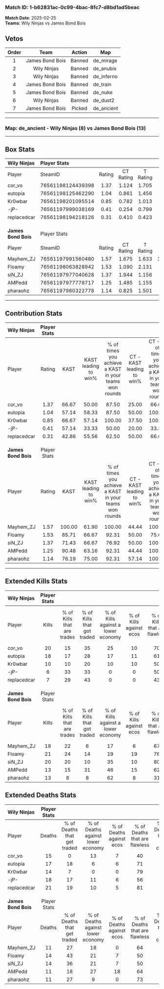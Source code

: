 ### Match ID: 1-b62831ac-0c99-4bac-8fc7-d8bd1ad5beac  
**Match Date**: 2025-02-25  
**Teams**: Wily Ninjas vs James Bond Bois  

## Vetos  

| Order | Team | Action | Map |
| :---: | :--: | :----: | --- |
| 1 | James Bond Bois | Banned | de_mirage |
| 2 | Wily Ninjas | Banned | de_anubis |
| 3 | Wily Ninjas | Banned | de_inferno |
| 4 | James Bond Bois | Banned | de_train |
| 5 | James Bond Bois | Banned | de_nuke |
| 6 | Wily Ninjas | Banned | de_dust2 |
| 7 | James Bond Bois | Picked | de_ancient |

---  

### **Map**: de_ancient - Wily Ninjas (8) vs James Bond Bois (13)  
---  

## Box Stats  

| **Wily Ninjas**     | Player Stats      |        |           |          |        |       |       |         |        |      |     |
| :- | :- | :-: | :-: | :-: | :-: | :-: | :-: | :-: | :-: | :-: | :-: |
| Player              | SteamID           | Rating | CT Rating | T Rating |  KAST  |  ADR  | Kills | Assists | Deaths | K/D  | HS% |
| cor_vo              | 76561198124439398 |  1.37  |   1.124   |  1.705   | 66.67  | 109.3 |  20   |    6    |   15   | 1.33 | 60  |
| eutopia             | 76561198125462290 |  1.04  |   0.861   |  1.456   | 57.14  | 75.8  |  18   |    2    |   17   | 1.06 | 50  |
| Kr0wbar             | 76561198201095514 |  0.85  |   0.782   |  1.013   | 66.67  | 68.4  |  10   |    6    |   14   | 0.71 | 30  |
| -jP-                | 76561197999038169 |  0.41  |   0.254   |  0.799   | 57.14  | 38.7  |   6   |    3    |   18   | 0.33 | 16  |
| replacedcar         | 76561198194218126 |  0.31  |   0.410   |  0.423   | 42.86  | 50.3  |   7   |    5    |   21   | 0.33 | 57  |
|                     |                   |        |           |          |        |       |       |         |        |      |     |
|                     |                   |        |           |          |        |       |       |         |        |      |     |
|                     |                   |        |           |          |        |       |       |         |        |      |     |
| **James Bond Bois** | Player Stats      |        |           |          |        |       |       |         |        |      |     |
| Player              | SteamID           | Rating | CT Rating | T Rating |  KAST  |  ADR  | Kills | Assists | Deaths | K/D  | HS% |
| Mayhem_ZJ           | 76561197991560480 |  1.57  |   1.675   |  1.633   | 100.00 | 91.1  |  18   |    5    |   11   | 1.64 | 38  |
| Floamy              | 76561198063828942 |  1.53  |   1.090   |  2.131   | 85.71  | 94.0  |  21   |    7    |   14   | 1.50 | 52  |
| siN_ZJ              | 76561197977040628 |  1.37  |   1.944   |  1.156   | 71.43  | 89.8  |  20   |    6    |   14   | 1.43 | 35  |
| AMPedd              | 76561197977778717 |  1.25  |   1.485   |  1.155   | 90.48  | 73.4  |  13   |    7    |   11   | 1.18 | 61  |
| pharaohz            | 76561197960322778 |  1.14  |   0.825   |  1.501   | 76.19  | 74.3  |  13   |    5    |   11   | 1.18 | 69  |
---  

## Contribution Stats  

| **Wily Ninjas**     | Player Stats |        |                      |                                                        |                           |                                                             |                          |                                                            |
| :- | :-: | :-: | :-: | :-: | :-: | :-: | :-: | :-: |
| Player              |    Rating    |  KAST  | KAST leading to win% | % of times you achieve a KAST in your teams won rounds | CT - KAST leading to win% | CT - % of times you achieve a KAST in your teams won rounds | T - KAST leading to win% | T - % of times you achieve a KAST in your teams won rounds |
| cor_vo              |     1.37     | 66.67  |        50.00         |                         87.50                          |           25.00           |                            66.67                            |          83.33           |                           100.00                           |
| eutopia             |     1.04     | 57.14  |        58.33         |                         87.50                          |           50.00           |                           100.00                            |          66.67           |                           80.00                            |
| Kr0wbar             |     0.85     | 66.67  |        57.14         |                         100.00                         |           37.50           |                           100.00                            |          83.33           |                           100.00                           |
| -jP-                |     0.41     | 57.14  |        33.33         |                         50.00                          |           20.00           |                            33.33                            |          42.86           |                           60.00                            |
| replacedcar         |     0.31     | 42.86  |        55.56         |                         62.50                          |           50.00           |                            66.67                            |          60.00           |                           60.00                            |
|                     |              |        |                      |                                                        |                           |                                                             |                          |                                                            |
|                     |              |        |                      |                                                        |                           |                                                             |                          |                                                            |
|                     |              |        |                      |                                                        |                           |                                                             |                          |                                                            |
| **James Bond Bois** | Player Stats |        |                      |                                                        |                           |                                                             |                          |                                                            |
| Player              |    Rating    |  KAST  | KAST leading to win% | % of times you achieve a KAST in your teams won rounds | CT - KAST leading to win% | CT - % of times you achieve a KAST in your teams won rounds | T - KAST leading to win% | T - % of times you achieve a KAST in your teams won rounds |
| Mayhem_ZJ           |     1.57     | 100.00 |        61.90         |                         100.00                         |           44.44           |                           100.00                            |          75.00           |                           100.00                           |
| Floamy              |     1.53     | 85.71  |        66.67         |                         92.31                          |           50.00           |                            75.00                            |          75.00           |                           100.00                           |
| siN_ZJ              |     1.37     | 71.43  |        66.67         |                         76.92                          |           50.00           |                           100.00                            |          85.71           |                           66.67                            |
| AMPedd              |     1.25     | 90.48  |        63.16         |                         92.31                          |           44.44           |                           100.00                            |          80.00           |                           88.89                            |
| pharaohz            |     1.14     | 76.19  |        75.00         |                         92.31                          |           57.14           |                           100.00                            |          88.89           |                           88.89                            |
---  

## Extended Kills Stats  

| **Wily Ninjas**     | Player Stats |                            |                            |                                    |                         |                              |                                 |                                       |                    |           |
| :- | :-: | :-: | :-: | :-: | :-: | :-: | :-: | :-: | :-: | :-: |
| Player              |    Kills     | % of Kills that are trades | % of Kills that got traded | % of Kills against a lower economy | % of Kills against ecos | % of Kills that are flawless | % of Kills that are close duels | % of Kills that are assisted by flash | Pistol Round Kills | AWP Kills |
| cor_vo              |      20      |             15             |             35             |                 25                 |           10            |              70              |               10                |                   0                   |         3          |     0     |
| eutopia             |      18      |             17             |             28             |                 17                 |           11            |              61              |                6                |                   0                   |         2          |     0     |
| Kr0wbar             |      10      |             10             |             20             |                 10                 |           10            |              50              |                0                |                   0                   |         2          |     4     |
| -jP-                |      6       |             33             |             33             |                 0                  |            0            |              50              |                0                |                  17                   |         0          |     0     |
| replacedcar         |      7       |             29             |             43             |                 0                  |            0            |              43              |               29                |                   0                   |         1          |     0     |
|                     |              |                            |                            |                                    |                         |                              |                                 |                                       |                    |           |
|                     |              |                            |                            |                                    |                         |                              |                                 |                                       |                    |           |
|                     |              |                            |                            |                                    |                         |                              |                                 |                                       |                    |           |
| **James Bond Bois** | Player Stats |                            |                            |                                    |                         |                              |                                 |                                       |                    |           |
| Player              |    Kills     | % of Kills that are trades | % of Kills that got traded | % of Kills against a lower economy | % of Kills against ecos | % of Kills that are flawless | % of Kills that are close duels | % of Kills that are assisted by flash | Pistol Round Kills | AWP Kills |
| Mayhem_ZJ           |      18      |             22             |             6              |                 17                 |            6            |              67              |               11                |                   6                   |         2          |     0     |
| Floamy              |      21      |             24             |             14             |                 19                 |           19            |              76              |               10                |                   5                   |         5          |     0     |
| siN_ZJ              |      20      |             20             |             10             |                 35                 |           10            |              80              |                0                |                   5                   |         0          |     4     |
| AMPedd              |      13      |             15             |             31             |                 46                 |           15            |              62              |               15                |                   0                   |         1          |     0     |
| pharaohz            |      13      |             8              |             8              |                 62                 |            8            |              31              |               15                |                   0                   |         0          |     1     |
## Extended Deaths Stats  

| **Wily Ninjas**     | Player Stats |                             |                                   |                          |                               |                            |                           |               |
| :- | :-: | :-: | :-: | :-: | :-: | :-: | :-: | :-: |
| Player              |    Deaths    | % of Deaths that get traded | % of Deaths against lower economy | % of Deaths against ecos | % of Deaths that are flawless | % of Deaths that are close | % of Deaths while blinded | Deaths to AWP |
| cor_vo              |      15      |              0              |                13                 |            7             |              40               |             20             |             0             |       0       |
| eutopia             |      17      |             18              |                 6                 |            6             |              71               |             0              |             6             |       3       |
| Kr0wbar             |      14      |              7              |                 0                 |            0             |              79               |             14             |             7             |       1       |
| -jP-                |      18      |             17              |                11                 |            6             |              56               |             6              |             0             |       0       |
| replacedcar         |      21      |             19              |                10                 |            5             |              81               |             10             |             5             |       1       |
|                     |              |                             |                                   |                          |                               |                            |                           |               |
|                     |              |                             |                                   |                          |                               |                            |                           |               |
|                     |              |                             |                                   |                          |                               |                            |                           |               |
| **James Bond Bois** | Player Stats |                             |                                   |                          |                               |                            |                           |               |
| Player              |    Deaths    | % of Deaths that get traded | % of Deaths against lower economy | % of Deaths against ecos | % of Deaths that are flawless | % of Deaths that are close | % of Deaths while blinded | Deaths to AWP |
| Mayhem_ZJ           |      11      |             27              |                18                 |            0             |              64               |             18             |             9             |       1       |
| Floamy              |      14      |             43              |                21                 |            7             |              50               |             14             |             0             |       0       |
| siN_ZJ              |      14      |             36              |                21                 |            7             |              50               |             7              |             0             |       1       |
| AMPedd              |      11      |             18              |                27                 |            18            |              64               |             0              |             0             |       0       |
| pharaohz            |      11      |             27              |                 9                 |            0             |              73               |             0              |             0             |       2       |
